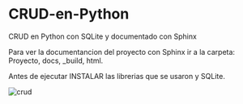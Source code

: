 # CRUD-en-Python
CRUD en Python con SQLite y documentado con Sphinx

Para ver la documentancion del proyecto con Sphinx ir a la carpeta: Proyecto, docs, _build, html.

Antes de ejecutar INSTALAR las librerias que se usaron y SQLite.

![crud](https://user-images.githubusercontent.com/79263281/226748079-7c15fa1f-6982-4c78-816e-421e31dc7825.PNG)
